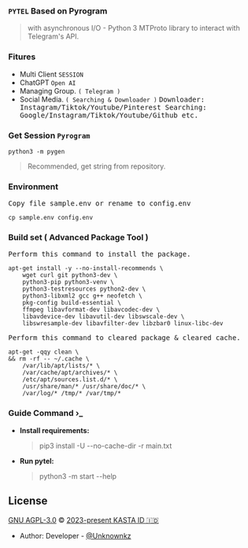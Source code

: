 ### `PYTEL` Based on Pyrogram
> with asynchronous I/O - Python 3 MTProto library to interact with Telegram's API.

### Fitures
  * Multi Client `SESSION`
  * ChatGPT `Open AI`
  * Managing Group. `( Telegram )`
  * Social Media. `( Searching & Downloader )`
      <kbd>
          Downloader:
          Instagram/Tiktok/Youtube/Pinterest
      </kbd>
      <kbd>
          Searching:
          Google/Instagram/Tiktok/Youtube/Github etc.
      </kbd>

### Get Session `Pyrogram`
    python3 -m pygen
   > Recommended, get string from repository.

### Environment
  <kbd>
Copy file sample.env or rename to config.env
  </kbd>

    cp sample.env config.env

### Build set ( Advanced Package Tool )
  <kbd>
Perform this command to install the package.
  </kbd>

    apt-get install -y --no-install-recommends \
        wget curl git python3-dev \
        python3-pip python3-venv \
        python3-testresources python2-dev \
        python3-libxml2 gcc g++ neofetch \
        pkg-config build-essential \
        ffmpeg libavformat-dev libavcodec-dev \
        libavdevice-dev libavutil-dev libswscale-dev \
        libswresample-dev libavfilter-dev libzbar0 linux-libc-dev

  <kbd>
Perform this command to cleared package & cleared cache.
  </kbd>

    apt-get -qqy clean \
    && rm -rf -- ~/.cache \
        /var/lib/apt/lists/* \
        /var/cache/apt/archives/* \
        /etc/apt/sources.list.d/* \
        /usr/share/man/* /usr/share/doc/* \
        /var/log/* /tmp/* /var/tmp/*


### Guide Command ›_
  * <strong>Install requirements:</strong>
    > pip3 install -U --no-cache-dir -r main.txt
  * <strong>Run pytel:</strong>
    > python3 -m start --help

## License
[GNU AGPL-3.0][license] © [2023-present KASTA ID 🇮🇩][kastaid]
  * Author: Developer - [@Unknownkz][unknownkz]

[license]: https://opensource.org/license/agpl-v3/
[kastaid]: https://github.com/kastaid
[unknownkz]: https://github.com/unknownkz

